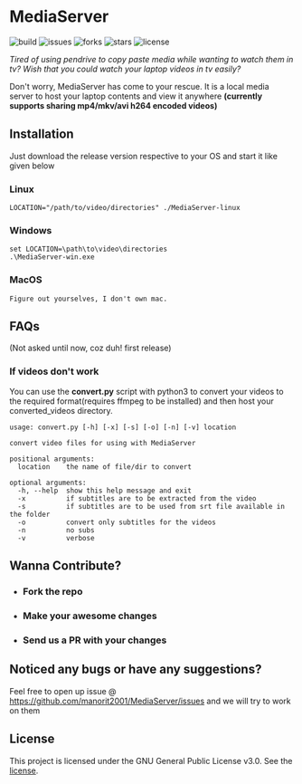 # MediaServer
![build](https://img.shields.io/github/workflow/status/manorit2001/MediaServer/Caching%20with%20npm)
![issues](https://img.shields.io/github/issues/manorit2001/MediaServer)
![forks](https://img.shields.io/github/forks/manorit2001/MediaServer)
![stars](https://img.shields.io/github/stars/manorit2001/MediaServer)
![license](https://img.shields.io/github/license/manorit2001/MediaServer)

_Tired of using pendrive to copy paste media while wanting to watch them in tv?_
_Wish that you could watch your laptop videos in tv easily?_

Don't worry, MediaServer has come to your rescue. It is a local media server to host your laptop contents and view it anywhere
**(currently supports sharing mp4/mkv/avi h264 encoded videos)**


## Installation
Just download the release version respective to your OS and start it like given below

### Linux
`LOCATION="/path/to/video/directories" ./MediaServer-linux`

### Windows
```
set LOCATION=\path\to\video\directories
.\MediaServer-win.exe
```
### MacOS
`Figure out yourselves, I don't own mac.`

## FAQs
(Not asked until now, coz duh! first release)
### If videos don't work

You can use the **convert.py** script with python3 to convert your videos to the required format(requires ffmpeg to be installed) and then host your converted_videos directory.
```
usage: convert.py [-h] [-x] [-s] [-o] [-n] [-v] location

convert video files for using with MediaServer

positional arguments:
  location    the name of file/dir to convert

optional arguments:
  -h, --help  show this help message and exit
  -x          if subtitles are to be extracted from the video
  -s          if subtitles are to be used from srt file available in the folder
  -o          convert only subtitles for the videos
  -n          no subs
  -v          verbose

```
## Wanna Contribute?
- ### Fork the repo
- ### Make your awesome changes
- ### Send us a PR with your changes

## Noticed any bugs or have any suggestions?
  Feel free to open up issue @ https://github.com/manorit2001/MediaServer/issues and we will try to work on them

## License
  This project is licensed under the GNU General Public License v3.0. See the [license](https://github.com/manorit2001/MediaServer/blob/master/LICENSE).
